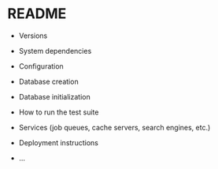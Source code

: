 # README
* Versions


* System dependencies

* Configuration

* Database creation

* Database initialization

* How to run the test suite

* Services (job queues, cache servers, search engines, etc.)

* Deployment instructions

* ...
